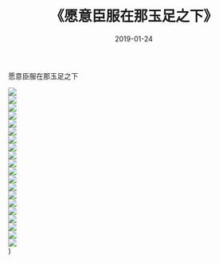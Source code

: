 ﻿---
layout: post
title:  《愿意臣服在那玉足之下》
date:   2019-01-24
img: http://img.660000.xyz/Sharelink/唯美/2019/愿意臣服在那玉足之下/000.jpg
categories: [美女, 清纯, 唯美]
---

愿意臣服在那玉足之下

  ![](http://img.660000.xyz/Sharelink/唯美/2019/愿意臣服在那玉足之下/001.jpg) <br> ![](http://img.660000.xyz/Sharelink/唯美/2019/愿意臣服在那玉足之下/002.jpg) <br> ![](http://img.660000.xyz/Sharelink/唯美/2019/愿意臣服在那玉足之下/003.jpg) <br> ![](http://img.660000.xyz/Sharelink/唯美/2019/愿意臣服在那玉足之下/004.jpg) <br> ![](http://img.660000.xyz/Sharelink/唯美/2019/愿意臣服在那玉足之下/005.jpg) <br> ![](http://img.660000.xyz/Sharelink/唯美/2019/愿意臣服在那玉足之下/006.jpg) <br> ![](http://img.660000.xyz/Sharelink/唯美/2019/愿意臣服在那玉足之下/007.jpg) <br> ![](http://img.660000.xyz/Sharelink/唯美/2019/愿意臣服在那玉足之下/008.jpg) <br> ![](http://img.660000.xyz/Sharelink/唯美/2019/愿意臣服在那玉足之下/009.jpg) <br> ![](http://img.660000.xyz/Sharelink/唯美/2019/愿意臣服在那玉足之下/010.jpg) <br> ![](http://img.660000.xyz/Sharelink/唯美/2019/愿意臣服在那玉足之下/011.jpg) <br> ![](http://img.660000.xyz/Sharelink/唯美/2019/愿意臣服在那玉足之下/012.jpg) <br> ![](http://img.660000.xyz/Sharelink/唯美/2019/愿意臣服在那玉足之下/013.jpg) <br> ![](http://img.660000.xyz/Sharelink/唯美/2019/愿意臣服在那玉足之下/014.jpg) <br> ![](http://img.660000.xyz/Sharelink/唯美/2019/愿意臣服在那玉足之下/015.jpg) <br> ![](http://img.660000.xyz/Sharelink/唯美/2019/愿意臣服在那玉足之下/016.jpg) <br> ![](http://img.660000.xyz/Sharelink/唯美/2019/愿意臣服在那玉足之下/017.jpg) <br> ![](http://img.660000.xyz/Sharelink/唯美/2019/愿意臣服在那玉足之下/018.jpg) <br> ![](http://img.660000.xyz/Sharelink/唯美/2019/愿意臣服在那玉足之下/019.jpg) <br> ![](http://img.660000.xyz/Sharelink/唯美/2019/愿意臣服在那玉足之下/020.jpg) <br>) <br>